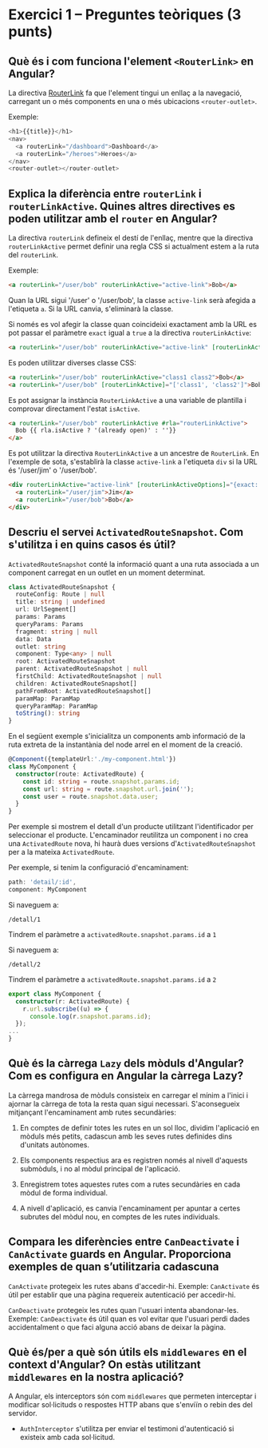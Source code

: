 # Exercici 1 – Preguntes teòriques (3 punts)

## Què és i com funciona l'element `<RouterLink>` en Angular?

La directiva [RouterLink](https://angular.dev/api/router/RouterLink) fa que l'element tingui un enllaç a la navegació, carregant un o més components en una o més ubicacions `<router-outlet>`.

Exemple:
```TypeScript
<h1>{{title}}</h1>
<nav>
  <a routerLink="/dashboard">Dashboard</a>
  <a routerLink="/heroes">Heroes</a>
</nav>
<router-outlet></router-outlet>
```

## Explica la diferència entre `routerLink` i `routerLinkActive`. Quines altres directives es poden utilitzar amb el `router` en Angular?

La directiva `routerLink` defineix el destí de l'enllaç, mentre que la directiva `routerLinkActive` permet definir una regla CSS si actualment estem a la ruta del `routerLink`.

Exemple:
```html
<a routerLink="/user/bob" routerLinkActive="active-link">Bob</a>
```
Quan la URL sigui '/user' o '/user/bob', la classe `active-link` serà afegida a l'etiqueta `a`. Si la URL canvia, s'eliminarà la classe.

Si només es vol afegir la classe quan coincideixi exactament amb la URL es pot passar el paràmetre `exact` igual a `true` a la directiva `routerLinkActive`:
```html
<a routerLink="/user/bob" routerLinkActive="active-link" [routerLinkActiveOptions]="{exact:true}">Bob</a>
```

Es poden utilitzar diverses classe CSS:
```html
<a routerLink="/user/bob" routerLinkActive="class1 class2">Bob</a>
<a routerLink="/user/bob" [routerLinkActive]="['class1', 'class2']">Bob</a>
```

Es pot assignar la instància `RouterLinkActive` a una variable de plantilla i comprovar directament l'estat `isActive`.
```html
<a routerLink="/user/bob" routerLinkActive #rla="routerLinkActive">
  Bob {{ rla.isActive ? '(already open)' : ''}}
</a>

```

Es pot utilitzar la directiva `RouterLinkActive` a un ancestre de `RouterLink`. En l'exemple de sota, s'establirà la classe `active-link` a l'etiqueta `div` si la URL és '/user/jim' o '/user/bob'.


```html
<div routerLinkActive="active-link" [routerLinkActiveOptions]="{exact: true}">
  <a routerLink="/user/jim">Jim</a>
  <a routerLink="/user/bob">Bob</a>
</div>
```

## Descriu el servei `ActivatedRouteSnapshot`. Com s'utilitza i en quins casos és útil?

`ActivatedRouteSnapshot` conté la informació quant a una ruta associada a un component carregat en un outlet en un moment determinat.

```TypeScript
class ActivatedRouteSnapshot {
  routeConfig: Route | null
  title: string | undefined
  url: UrlSegment[]
  params: Params
  queryParams: Params
  fragment: string | null
  data: Data
  outlet: string
  component: Type<any> | null
  root: ActivatedRouteSnapshot
  parent: ActivatedRouteSnapshot | null
  firstChild: ActivatedRouteSnapshot | null
  children: ActivatedRouteSnapshot[]
  pathFromRoot: ActivatedRouteSnapshot[]
  paramMap: ParamMap
  queryParamMap: ParamMap
  toString(): string
}
```

En el següent exemple s'inicialitza un components amb informació de la ruta extreta de la instantània del node arrel en el moment de la creació.

```TypeScript
@Component({templateUrl:'./my-component.html'})
class MyComponent {
  constructor(route: ActivatedRoute) {
    const id: string = route.snapshot.params.id;
    const url: string = route.snapshot.url.join('');
    const user = route.snapshot.data.user;
  }
}
```
Per exemple si mostrem el detall d'un producte utilitzant l'identificador per seleccionar el producte. L'encaminador reutilitza un component i no crea una `ActivatedRoute` nova, hi haurà dues versions d'`ActivatedRouteSnapshot` per a la mateixa `ActivatedRoute`.

Per exemple, si tenim la configuració d'encaminament:
```TypeScript
path: 'detail/:id',
component: MyComponent
```

Si naveguem a:
```
/detall/1
```

Tindrem el paràmetre a `activatedRoute.snapshot.params.id` a `1`

Si naveguem a:
```
/detall/2
```

Tindrem el paràmetre a `activatedRoute.snapshot.params.id` a `2`

```TypeScript
export class MyComponent {
  constructor(r: ActivatedRoute) {    
    r.url.subscribe((u) => {
      console.log(r.snapshot.params.id);
  });
...
}
```

## Què és la càrrega `Lazy` dels mòduls d'Angular? Com es configura en Angular la càrrega Lazy?

La càrrega mandrosa de mòduls consisteix en carregar el mínim a l'inici i ajornar la càrrega de tota la resta quan sigui necessari. S'aconsegueix mitjançant l'encaminament amb rutes secundàries:

1. En comptes de definir totes les rutes en un sol lloc, dividim l'aplicació en mòduls més petits, cadascun amb les seves rutes definides dins d'unitats autònomes.

2. Els components respectius ara es registren només al nivell d'aquests submòduls, i no al mòdul principal de l'aplicació.

3. Enregistrem totes aquestes rutes com a rutes secundàries en cada mòdul de forma individual.

4. A nivell d'aplicació, es canvia l'encaminament per apuntar a certes subrutes del mòdul nou, en comptes de les rutes individuals.

## Compara les diferències entre `CanDeactivate` i `CanActivate` guards en Angular. Proporciona exemples de quan s’utilitzaria cadascuna

`CanActivate` protegeix les rutes abans d'accedir-hi. Exemple: `CanActivate` és útil per establir que una pàgina requereix autenticació per accedir-hi. 

`CanDeactivate` protegeix les rutes quan l'usuari intenta abandonar-les. Exemple: `CanDeactivate` és útil quan es vol evitar que l'usuari perdi dades accidentalment o que faci alguna acció abans de deixar la pàgina.

## Què és/per a què són útils els `middlewares` en el context d'Angular? On estàs utilitzant `middlewares` en la nostra aplicació?

A Angular, els interceptors són com `middlewares` que permeten interceptar i modificar sol·licituds o respostes HTTP abans que s'enviïn o rebin des del servidor.

- `AuthInterceptor` s'utilitza per enviar el testimoni d'autenticació si existeix amb cada sol·licitud.